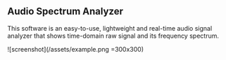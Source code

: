 ## Audio Spectrum Analyzer
This software is an easy-to-use, lightweight and real-time audio signal analyzer that shows time-domain raw signal and its frequency spectrum.

![screenshot](/assets/example.png =300x300)
